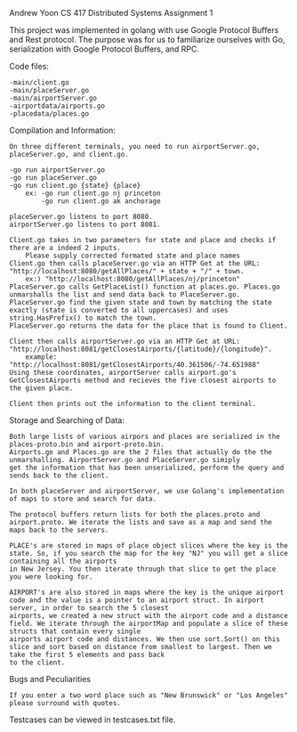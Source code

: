 Andrew Yoon
CS 417 Distributed Systems Assignment 1

This project was implemented in golang with use Google Protocol Buffers and Rest protocol.
The purpose was for us to familiarize ourselves with Go, serialization with Google Protocol Buffers, and RPC.

Code files:

	-main/client.go
	-main/placeServer.go
	-main/airportServer.go
	-airportdata/airports.go
	-placedata/places.go

Compilation and Information: 

	On three different terminals, you need to run airportServer.go, placeServer.go, and client.go.

	-go run airportServer.go
	-go run placeServer.go
	-go run client.go {state} {place}
		ex: -go run client.go nj princeton
		    -go run client.go ak anchorage

	placeServer.go listens to port 8080.
	airportServer.go listens to port 8081.

	Client.go takes in two parameters for state and place and checks if there are a indeed 2 inputs. 
		Please supply corrected formated state and place names
	Client.go then calls placeServer.go via an HTTP Get at the URL: "http://localhost:8080/getAllPlaces/" + state + "/" + town.
		ex:) "http://localhost:8080/getAllPlaces/nj/princeton"
	PlaceServer.go calls GetPlaceList() function at places.go. Places.go unmarshalls the list and send data back to PlaceServer.go. 
	PlaceServer.go find the given state and town by matching the state exactly (state is converted to all uppercases) and uses string.HasPrefix() to match the town.
	PlaceServer.go returns the data for the place that is found to Client.

	Client then calls airportServer.go via an HTTP Get at URL: "http://localhost:8081/getClosestAirports/{latitude}/{longitude}".
		example: "http://localhost:8081/getClosestAirports/40.361506/-74.651988"
	Using these coordinates, airportServer calls airport.go's GetClosestAirports method and recieves the five closest airports to the given place.

	Client then prints out the information to the client terminal.


Storage and Searching of Data:

	Both large lists of various airpors and places are serialized in the places-proto.bin and airport-proto.bin.
	Airports.go and Places.go are the 2 files that actually do the the unmarshalling. AirportServer.go and PlaceServer.go simiply 
	get the information that has been unserialized, perform the query and sends back to the client.

	In both placeServer and airportServer, we use Golang's implementation of maps to store and search for data.

	The protocol buffers return lists for both the places.proto and airport.proto. We iterate the lists and save as a map and send the maps back to the servers.

	PLACE's are stored in maps of place object slices where the key is the state. So, if you search the map for the key "NJ" you will get a slice containing all the airports
	in New Jersey. You then iterate through that slice to get the place you were looking for. 

	AIRPORT's are also stored in maps where the key is the unique airport code and the value is a pointer to an airport struct. In airport server, in order to search the 5 closest
	airports, we created a new struct with the airport code and a distance field. We iterate through the airportMap and populate a slice of these structs that contain every single
	airports airport code and distances. We then use sort.Sort() on this slice and sort based on distance from smallest to largest. Then we take the first 5 elements and pass back
	to the client.

Bugs and Peculiarities

	If you enter a two word place such as "New Brunswick" or "Los Angeles" please surround with quotes.
  
Testcases can be viewed in testcases.txt file.
